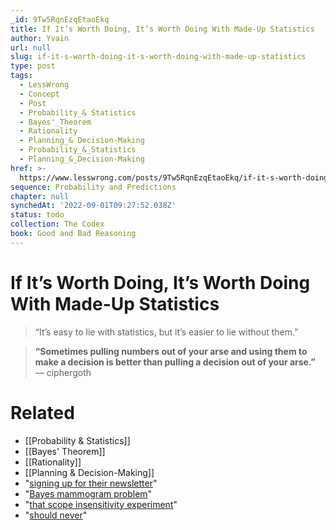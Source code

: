 ```yaml
---
_id: 9Tw5RqnEzqEtaoEkq
title: If It’s Worth Doing, It’s Worth Doing With Made-Up Statistics
author: Yvain
url: null
slug: if-it-s-worth-doing-it-s-worth-doing-with-made-up-statistics
type: post
tags:
  - LessWrong
  - Concept
  - Post
  - Probability_& Statistics
  - Bayes'_Theorem
  - Rationality
  - Planning_& Decision-Making
  - Probability_&_Statistics
  - Planning_&_Decision-Making
href: >-
  https://www.lesswrong.com/posts/9Tw5RqnEzqEtaoEkq/if-it-s-worth-doing-it-s-worth-doing-with-made-up-statistics
sequence: Probability and Predictions
chapter: null
synchedAt: '2022-09-01T09:27:52.038Z'
status: todo
collection: The Codex
book: Good and Bad Reasoning
---
```


# If It’s Worth Doing, It’s Worth Doing With Made-Up Statistics
> “It’s easy to lie with statistics, but it’s easier to lie without them.”

> **“Sometimes pulling numbers out of your arse and using them to make a decision is better than pulling a decision out of your arse.”** — ciphergoth

# Related

- [[Probability & Statistics]]
- [[Bayes' Theorem]]
- [[Rationality]]
- [[Planning & Decision-Making]]
- "[signing up for their newsletter](http://appliedrationality.org/newsletter-popup/)"
- "[Bayes mammogram problem](http://yudkowsky.net/rational/bayes)"
- "[that scope insensitivity experiment](http://en.wikipedia.org/wiki/Scope_neglect)"
- "[should never](http://www.psych.umn.edu/faculty/grove/096clinicalversusmechanicalprediction.pdf)"